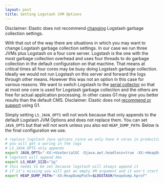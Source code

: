 ```yaml
---
layout: post
title: Setting Logstash JVM Options
---
```


Disclaimer: Elastic does not recommend [changing](https://www.elastic.co/guide/en/elasticsearch/guide/current/_don_8217_t_touch_these_settings.html) Logstash garbage collection settings.

With that out of the way there are situations in which you may want to change Logstash garbage collection settings. In our case we run three JVMs plus Logstash on a four core server. Logstash is the one with the most garbage collection overhead and uses four threads to do garbage collection in the default configuration on that machine. That means at critical times all four cores may be busy doing Logstash garbage collection. Ideally we would not run Logstash on this server and forward the logs through other means. However this was not an option in this case for various reasons.
We want to switch Logstash to the [serial collector](https://docs.oracle.com/javase/8/docs/technotes/guides/vm/gctuning/collectors.html) so that at most one core is used for Logstash garbage collection and the others are free for actual application processing. In other cases G1 may give you better results than the default CMS. Disclaimer: Elastic does not [recommend or support](https://www.elastic.co/blog/a-heap-of-trouble) using G1.

Simply setting `LS_JAVA_OPTS` will not work because that only appends to the default Logstash JVM Options and does not replace them. You can set `JAVA_OPTS` but that will not work unless you also est `HEAP_DUMP_PATH`. Below is the final configuration we use.

```sh
# replace logstash Java options since we only have 4 cores in production
# you will get a waring in the logs
# LS_JAVA_OPTS only appends
export JAVA_OPTS="-XX:+UseSerialGC -Djava.awt.headless=true -XX:+HeapDumpOnOutOfMemoryError"
# logstash will append Xmx
export LS_HEAP_SIZE="1g"
# this needs to be set because logstash will always append it
# if it's missing you will get an empty VM argument and it won't start
export HEAP_DUMP_PATH="-XX:HeapDumpPath=$LOGSTASH/heapdump.hprof"
```


